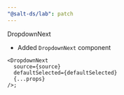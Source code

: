```yaml
---
"@salt-ds/lab": patch
---
```


DropdownNext

- Added `DropdownNext` component

```
<DropdownNext
  source={source}
  defaultSelected={defaultSelected}
  {...props}
/>;
```
